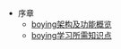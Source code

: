* 序章
	* [boying架构及功能概览](foreword/boying_foreword_01.md)
	* [boying学习所需知识点](foreword/boying_foreword_02.md)

